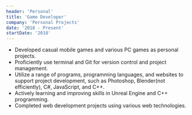 ```yaml
---
header: 'Personal'
title: 'Game Developer'
company: 'Personal Projects'
date: '2018 - Present'
startDate: '2018'
---
```

- Developed casual mobile games and various PC games as personal projects.
- Proficiently use terminal and Git for version control and project management.
- Utilize a range of programs, programming languages, and websites to support project development, such as Photoshop, Blender(not efficiently), C#, JavaScript, and C++.
- Actively learning and improving skills in Unreal Engine and C++ programming.
- Completed web development projects using various web technologies.